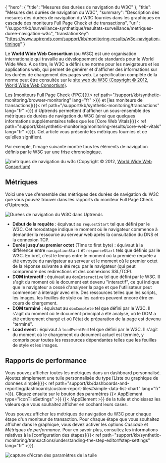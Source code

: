 {
"hero": {
"title": "Mesures des durées de navigation du W3C"
},
"title": "Mesures des durées de navigation du W3C",
"summary": "Description des mesures des durées de navigation du W3C fournies dans les graphiques en cascade des moniteurs Full Page Check et de transactions",
"url": "/support/kb/surveillance-synthetique/resultats-surveillance/metriques-duree-navigation-w3c",
"translationKey": "https://www.uptrends.com/support/kb/monitoring-results/w3c-navigation-timings"
}


Le **World Wide Web Consortium** (ou W3C) est une organisation internationale qui travaille au développement de standards pour le World Wide Web. À ce titre, le W3C a défini une norme pour les navigateurs et les applications web, qui permet de générer et d'afficher des informations sur les durées de chargement des pages web. La spécification complète de la norme peut être consultée sur le [site web du W3C (Copyright © 2012, World Wide Web Consortium)](https://www.w3.org/TR/navigation-timing/).

Les [moniteurs Full Page Check (FPC)]({{< ref path="/support/kb/synthetic-monitoring/browser-monitoring" lang="fr" >}}) et [les moniteurs de transactions]({{< ref path="/support/kb/synthetic-monitoring/transactions" lang="fr" >}}) d'Uptrends permettent d'afficher un sous-ensemble des métriques de durées de navigation du W3C (ainsi que quelques informations supplémentaires telles que les [Core Web Vitals]({{< ref path="support/kb/synthetic-monitoring/monitoring-results/core-web-vitals" lang="fr" >}})). Cet article vous présente les métriques fournies et ce qu'elles signifient.

Par exemple, l'image suivante montre tous les éléments de navigation définis par le W3C sur une frise chronologique.

![métriques de navigation du w3c](/img/content/img-w3c-nav-timings.min.png)
(Copyright © 2012, [World Wide Web Consortium](https://www.w3.org))

## Métriques

Voici une vue d'ensemble des métriques des durées de navigation du W3C que vous pouvez trouver dans les rapports du moniteur Full Page Check d'Uptrends.

![Durées de navigation du W3C dans Uptrends](/img/content/scr-new-w3c-timings.png)

- **Début de la requête** : équivaut au `requestStart` tel que défini par le W3C. Cet horodatage indique le moment où le navigateur commence à demander la ressource au serveur web après la consultation du DNS et la connexion TCP.
- **Durée jusqu'au premier octet** (Time to first byte) : équivaut à la différence entre `navigationStart` et `responseStart` tels que définis par le W3C. En bref, c'est le temps entre le moment où la première requête a été envoyée du navigateur au serveur et le moment où le premier octet de la réponse suivante a été reçu par le navigateur (qui peut comprendre des redirections et des connexions SSL/TCP).
- **DOM interactif** : équivaut au `domInteractive` tel que défini par le W3C. Il s'agit du moment où le document est devenu "interactif", ce qui indique que le navigateur a cessé d'analyser la page et que l'utilisateur peut commencer à interagir avec elle. Des ressources telles que les scripts, les images, les feuilles de style ou les cadres peuvent encore être en cours de chargement.
- **DOM terminé** : équivaut au `domComplete` tel que défini par le W3C. Il s'agit du moment où le document principal a été analysé, où le DOM a été entièrement chargé et où l'état de préparation de la page est devenu "terminé".
- **Load event** : équivaut à `loadEventEnd` tel que défini par le W3C. Il s'agit du moment où le chargement du document actuel est terminé, y compris pour toutes les ressources dépendantes telles que les feuilles de style et les images.

## Rapports de performance

Vous pouvez afficher toutes les métriques dans un dashboard personnalisé. Ajoutez simplement une tuile personnalisée du type [Liste ou graphique de données simple]({{< ref path="support/kb/dashboards-and-reporting/dashboards/custom-report-tiles#simple-data-list-chart" lang="fr" >}}). Cliquez ensuite sur le bouton des paramètres {{< AppElement type="iconTileSettings" >}} {{< /AppElement >}} de la tuile et choisissez les valeurs que vous souhaitez afficher en cochant leurs cases.

Vous pouvez afficher les métriques de navigation du W3C pour chaque étape d'un moniteur de transaction. Pour chaque étape que vous souhaitez afficher dans le graphique, vous devez activer les options *Cascade* et *Métriques de performance*. Pour en savoir plus, consultez les informations relatives à la [configuration des étapes]({{< ref path="support/kb/synthetic-monitoring/transactions/understanding-the-step-editor#step-settings" lang="fr" >}}).

![capture d'écran des paramètres de la tuile](/img/content/scr_simple-data-metrics.min.png)
